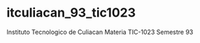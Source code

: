 itculiacan_93_tic1023
=====================

Instituto Tecnologico de Culiacan  Materia TIC-1023 Semestre 93
